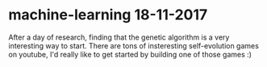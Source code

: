 # machine-learning 18-11-2017

After a day of research, finding that the genetic algorithm 
is a very interesting way to start.
There are tons of insteresting self-evolution games on youtube,
I'd really like to get started by building one of those games :)

